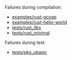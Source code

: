 Failures during compilation:
- [examples/rust-gcoap](examples/rust-gcoap/compilation.failed)
- [examples/rust-hello-world](examples/rust-hello-world/compilation.failed)
- [tests/rust_libs](tests/rust_libs/compilation.failed)
- [tests/rust_minimal](tests/rust_minimal/compilation.failed)

Failures during test:
- [tests/pkg_ubasic](tests/pkg_ubasic/test.failed)
